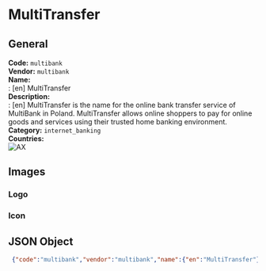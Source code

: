 # MultiTransfer 
## General 
**Code:** `multibank`  
**Vendor:** `multibank`  
**Name:**  
:	[en] MultiTransfer  
**Description:**  
: [en] MultiTransfer is the name for the online bank transfer service of MultiBank in Poland. MultiTransfer allows online shoppers to pay for online goods and services using their trusted home banking environment.  
**Category:** `internet_banking`  
**Countries:**  
![AX](https://cdnjs.cloudflare.com/ajax/libs/flag-icon-css/3.3.0/flags/4x3/AX.svg#w24)  
 
## Images 
### Logo 
### Icon 
## JSON Object 
```json
 {"code":"multibank","vendor":"multibank","name":{"en":"MultiTransfer"},"description":{"en":"MultiTransfer is the name for the online bank transfer service of MultiBank in Poland. MultiTransfer allows online shoppers to pay for online goods and services using their trusted home banking environment."},"countries":["AX"],"category":"internet_banking"}```  
